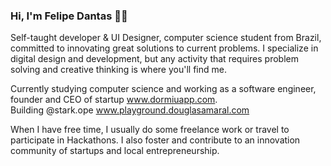 ### Hi, I'm Felipe Dantas 👋🌌

Self-taught developer & UI Designer, computer science student from Brazil, committed to innovating great solutions to current problems. I specialize in digital design and development, but any activity that requires problem solving and creative thinking is where you'll find me.

Currently studying computer science and working as a software engineer, founder and CEO of startup <a href="https://www.dormiuapp.com">www.dormiuapp.com</a>. <br>
Building @stark.ope <a href="https://playground.douglasamaral.com/">www.playground.douglasamaral.com</a>

When I have free time, I usually do some freelance work or travel to participate in Hackathons. I also foster and contribute to an innovation community of startups and local entrepreneurship.
